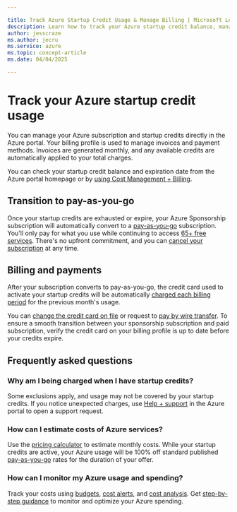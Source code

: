 ```yaml
---

title: Track Azure Startup Credit Usage & Manage Billing | Microsoft Learn
description: Learn how to track your Azure startup credit balance, manage billing, and transition to pay-as-you-go. Get step-by-step guidance on monitoring usage, estimating costs, and updating payment methods.
author: jesscraze
ms.author: jecru
ms.service: azure
ms.topic: concept-article
ms.date: 04/04/2025

---
```


# Track your Azure startup credit usage

You can manage your Azure subscription and startup credits directly in the Azure portal. Your billing profile is used to manage invoices and payment methods. Invoices are generated monthly, and any available credits are automatically applied to your total charges.

You can check your startup credit balance and expiration date from the Azure portal homepage or by [using Cost Management + Billing](/azure/cost-management-billing/manage/mca-check-azure-credits-balance).

## Transition to pay-as-you-go

Once your startup credits are exhausted or expire, your Azure Sponsorship subscription will automatically convert to a [pay-as-you-go](https://azure.microsoft.com/pricing/purchase-options/pay-as-you-go/) subscription. You'll only pay for what you use while continuing to access [65+ free services](https://azure.microsoft.com/pricing/purchase-options/azure-account?icid=payg#free-services). There's no upfront commitment, and you can [cancel your subscription](/azure/cost-management-billing/manage/cancel-azure-subscription) at any time.

## Billing and payments

After your subscription converts to pay-as-you-go, the credit card used to activate your startup credits will be automatically [charged each billing period](/azure/cost-management-billing/understand/review-individual-bill) for the previous month's usage.

You can [change the credit card on file](/azure/cost-management-billing/manage/change-credit-card) or request to [pay by wire transfer](azure/cost-management-billing/manage/pay-by-invoice). To ensure a smooth transition between your sponsorship subscription and paid subscription, verify the credit card on your billing profile is up to date before your credits expire.

## Frequently asked questions

### Why am I being charged when I have startup credits?

Some exclusions apply, and usage may not be covered by your startup credits. If you notice unexpected charges, use [Help + support](https://go.microsoft.com/fwlink/p/?linkid=2201834) in the Azure portal to open a support request.

### How can I estimate costs of Azure services?

Use the [pricing calculator](https://azure.microsoft.com/pricing/calculator) to estimate monthly costs. While your startup credits are active, your Azure usage will be 100% off standard published [pay-as-you-go](https://azure.microsoft.com/offers/ms-azr-0003p/) rates for the duration of your offer.

### How can I monitor my Azure usage and spending?

Track your costs using [budgets](/azure/cost-management-billing/costs/tutorial-acm-create-budgets), [cost alerts](/azure/cost-management-billing/costs/cost-mgt-alerts-monitor-usage-spending), and [cost analysis](/azure/cost-management-billing/costs/quick-acm-cost-analysis). Get [step-by-step guidance](/azure/cost-management-billing/understand/plan-manage-costs#monitor-costs-when-using-azure-services) to monitor and optimize your Azure spending.
